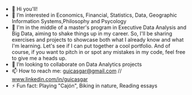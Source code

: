 
- 👋 Hi you'll!  
- 👀 I’m interested in Economics, Financial, Statistics, Data, Geographic Information Systems,Philosophy and Psycology
- 🌱 I'm in the middle of a master's program in Executive Data Analysis and Big Data, aiming to shake things up in my career. So, I'll be sharing exercises and projects to showcase both what I already know and what I'm learning. Let's see if I can put together a cool portfolio. And of course, if you want to pitch in or spot any mistakes in my code, feel free to give me a heads up.
- 💞️ I’m looking to collaborate on Data Analytics projects
- 📫 How to reach me: guicasgar@gmail.com // www.linkedin.com/in/guicasgar
- ⚡ Fun fact: Playing "Cajón", Biking in nature, Reading essays

<!---
guicasgar/guicasgar is a ✨ special ✨ repository because its `README.md` (this file) appears on your GitHub profile.
You can click the Preview link to take a look at your changes.
--->
